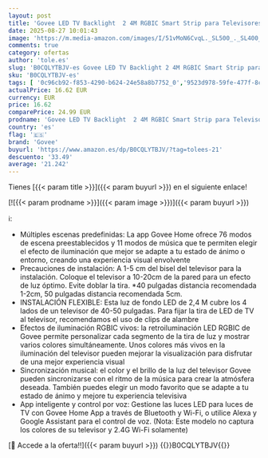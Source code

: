 ```yaml
---
layout: post
title: 'Govee LED TV Backlight  2 4M RGBIC Smart Strip para Televisores de 40-50 Pulgadas  Tira LED con Control Bluetooth y Wi-Fi  Funciona con Alexa y Google Assistant  Sincronización de Música'
date: 2025-08-27 10:01:43
image: 'https://m.media-amazon.com/images/I/51vMoN6CvqL._SL500_._SL400_.jpg'
comments: true
category: ofertas
author: 'tole.es'
slug: 'B0CQLYTBJV-es Govee LED TV Backlight 2 4M RGBIC Smart Strip para...'
sku: 'B0CQLYTBJV-es'
tags: [ '0c96cb92-f853-4290-b624-24e58a8b7752_0','9523d978-59fe-477f-8c56-f69a4f1f65a6_0','9523d978-59fe-477f-8c56-f69a4f1f65a6_1601','9523d978-59fe-477f-8c56-f69a4f1f65a6_3301','9523d978-59fe-477f-8c56-f69a4f1f65a6_5601','9523d978-59fe-477f-8c56-f69a4f1f65a6_701','9523d978-59fe-477f-8c56-f69a4f1f65a6_9101','9523d978-59fe-477f-8c56-f69a4f1f65a6_9301','Arborist Merchandising Root','CML-Home','Custom Stores','Hogar y cocina','Home all','Iluminación','Iluminación LED','Iluminación de interior','Iluminación decorativa y para usos específicos de interior','Lighting & Electrical','Los favoritos de nuestros clientes Social: Hogar y cocina','Los favoritos de nuestros clientes Social: Hogar y cocina líneas duras','Los favoritos de nuestros clientes: Hogar y cocina','New Arrivals Social: Home and Kitchen','Self Service','Special Features Stores','Tienda de Iluminación LED','Tiras LED de interior','Top Brands Home Electrical','Top Brands Home Selection','alexa','e37d34a9-178a-4098-be78-ddb28539c2f9_0','govee','top brands_home_and_kitchen','🇪🇸', ]
actualPrice: 16.62 EUR
currency: EUR
price: 16.62
comparePrice: 24.99 EUR
prodname: 'Govee LED TV Backlight  2 4M RGBIC Smart Strip para Televisores de 40-50 Pulgadas  Tira LED con Control Bluetooth y Wi-Fi  Funciona con Alexa y Google Assistant  Sincronización de Música'
country: 'es'
flag: '🇪🇸'
brand: 'Govee'
buyurl: 'https://www.amazon.es/dp/B0CQLYTBJV/?tag=tolees-21'
descuento: '33.49'
average: '21.242'
---
```


Tienes [{{< param title >}}]({{< param buyurl >}}) en el siguiente enlace!

[![{{< param prodname >}}]({{< param image >}})]({{< param buyurl >}})

ℹ️:

- Múltiples escenas predefinidas: La app Govee Home ofrece 76 modos de escena preestablecidos y 11 modos de música que te permiten elegir el efecto de iluminación que mejor se adapte a tu estado de ánimo o entorno, creando una experiencia visual envolvente
- Precauciones de instalación: A 1-5 cm del bisel del televisor para la instalación. Coloque el televisor a 10-20cm de la pared para un efecto de luz óptimo. Evite doblar la tira. *40 pulgadas distancia recomendada 1-2cm, 50 pulgadas distancia recomendada 5cm.
- INSTALACIÓN FLEXIBLE: Esta luz de fondo LED de 2,4 M cubre los 4 lados de un televisor de 40-50 pulgadas. Para fijar la tira de LED de TV al televisor, recomendamos el uso de clips de alambre
- Efectos de iluminación RGBIC vivos: la retroiluminación LED RGBIC de Govee permite personalizar cada segmento de la tira de luz y mostrar varios colores simultáneamente. Unos colores más vivos en la iluminación del televisor pueden mejorar la visualización para disfrutar de una mejor experiencia visual
- Sincronización musical: el color y el brillo de la luz del televisor Govee pueden sincronizarse con el ritmo de la música para crear la atmósfera deseada. También puedes elegir un modo favorito que se adapte a tu estado de ánimo y mejore tu experiencia televisiva
- App inteligente y control por voz: Gestione las luces LED para luces de TV con Govee Home App a través de Bluetooth y Wi-Fi, o utilice Alexa y Google Assistant para el control de voz. (Nota: Este modelo no captura los colores de su televisor y 2.4G Wi-Fi solamente)

[🛒 Accede a la oferta!!]({{< param buyurl >}})
{{<world>}}B0CQLYTBJV{{</world>}}
